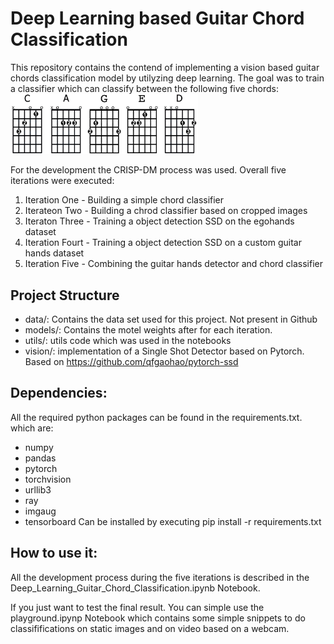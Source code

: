 # Deep Learning based Guitar Chord Classification

This repository contains the contend of implementing a vision based guitar chords classification model by utilyzing deep learning. The goal was to train a classifier which can classify between the following five chords:
<img src="static/notebook_images/most_used_chords.jpg" width="300"/>

For the development the CRISP-DM process was used. Overall five iterations were executed:

1. Iteration One - Building a simple chord classifier
2. Iterateon Two - Building a chrod classifier based on cropped images
3. Iteraton Three - Training a object detection SSD on the egohands dataset
4. Iteration Fourt - Training a object detection SSD on a custom guitar hands dataset
5. Iteration Five - Combining the guitar hands detector and chord classifier

## Project Structure
- data/: Contains the data set used for this project. Not present in Github
- models/: Contains the motel weights after for each iteration. 
- utils/: utils code which was used in the notebooks
- vision/: implementation of a Single Shot Detector based on Pytorch. Based on https://github.com/qfgaohao/pytorch-ssd 

## Dependencies:
All the required python packages can be found in the requirements.txt. which are:
- numpy 
- pandas
- pytorch 
- torchvision 
- urllib3 
- ray
- imgaug 
- tensorboard 
Can be installed by executing pip install -r requirements.txt

## How to use it:
All the development process during the five iterations is described in the Deep_Learning_Guitar_Chord_Classification.ipynb Notebook. 

If you just want to test the final result. You can simple use the playground.ipynp Notebook which contains some simple snippets to do classififications on static images and on video based on a webcam. 